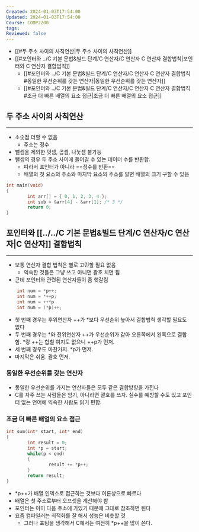 ```yaml
---
Created: 2024-01-03T17:54:00
Updated: 2024-01-03T17:54:00
Course: COMP2200
tags: 
Reviewed: false
---
```

- [[#두 주소 사이의 사칙연산|두 주소 사이의 사칙연산]]
- [[#포인터와 ../C 기본 문법&빌드 단계/C 연산자/C 연산자 C 연산자 결합법칙|포인터와 C 연산자 결합법칙]]
	- [[#포인터와 ../C 기본 문법&빌드 단계/C 연산자/C 연산자 C 연산자 결합법칙#동일한 우선순위를 갖는 연산자|동일한 우선순위를 갖는 연산자]]
	- [[#포인터와 ../C 기본 문법&빌드 단계/C 연산자/C 연산자 C 연산자 결합법칙#조금 더 빠른 배열의 요소 접근|조금 더 빠른 배열의 요소 접근]]


## 두 주소 사이의 사칙연산
---
- 소숫점 더할 수 없음
	- 주소는 정수
- 뺄셈을 제외한 덧셈, 곱셈, 나눗셈 불가능
- 뺄셈의 경우 두 주소 사이에 들어갈 수 있는 데이터 수를 반환함.
	- 따라서 포인터가 아니라 ==정수를 반환==
	- 배열의 첫 요소의 주소와 마지막 요소의 주소를 알면 배열의 크기 구할 수 있음 
```c
int main(void)
{
        int arr[] = { 0, 1, 2, 3, 4 };
        int sub = &arr[4] - &arr[1]; /* 3 */
        return 0;
}
```

## 포인터와 [[../../C 기본 문법&빌드 단계/C 연산자/C 연산자|C 연산자]] 결합법칙
---
- 보통 연산자 결합 법칙은 별로 고민할 필요 없음
	- 익숙한 것들은 그냥 쓰고 아니면 괄호 치면 됨
- 근데 포인터와 관련된 연산자들이 좀 햇갈림
```c
    int num = *p++;
    int num = *++p;
    int num = ++*p
    int num = (*p)++;
```
- 첫 번째 경우는 후위연산자 ++가 \*보다 우선순위 높아서 결합법칙 생각할 필요도 없다
- 두 번째 경우는 \*와 전위연산자 ++가 우선순위가 같아 오른쪽에서 왼쪽으로 결합함. \*랑 ++는 합칠 여지도 없으니 ++p가 먼저.
- 세 번째 경우도 마찬가지. \*p가 먼저.
- 마지막은 쉬움. 괄호 먼저.
### 동일한 우선순위를 갖는 연산자
- 동일한 우선순위를 가지는 연산자들은 모두 같은 결합방향을 가진다
- C를 자주 쓰는 사람들은 암기, 아니라면 괄호를 쓰자. 실수를 예방할 수도 있고 포인터 없는 언어에 익숙한 사람도 읽기 편함.
### 조금 더 빠른 배열의 요소 접근
```c
int sum(int* start, int* end)
{
        int result = 0;
        int *p = start;
        while(p < end)
        {
                result += *p++;
        }
        return result;
}
```
- \*p++가 배열 인덱스로 접근하는 것보다 이론상으로 빠르다
- 배열은 첫 주소로부터 오프셋을 계산해야 함
- 포인터는 이미 다음 주소에 가있기 때문에 그대로 참조하면 된다
- 요즘 컴파일러는 최적화를 잘 해서 성능은 비슷할 것
	- 그러나 포팅을 생각해서 C에서는 여전히 \*p++을 많이 쓴다.
